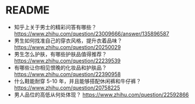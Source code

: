 # README

- 知乎上关于男士的精彩问答有哪些？https://www.zhihu.com/question/23009666/answer/135896587
- 男生如何找准自己的穿衣风格，提升衣着品味？ https://www.zhihu.com/question/20250029
- 男生怎么护肤，有哪些护肤品值得推荐？ https://www.zhihu.com/question/22239539
- 有哪些让你相见恨晚的化妆品和护肤品？ https://www.zhihu.com/question/22390958
- 什么鞋能耐穿 5-10 年，并且能够搭配休闲裤和牛仔裤？ https://www.zhihu.com/question/20758225
- 男人品位的高低从何处体现？ https://www.zhihu.com/question/22592866

```

```